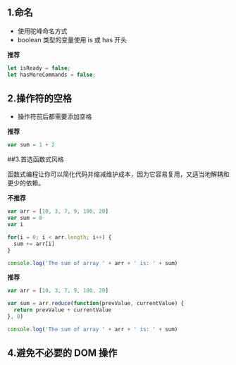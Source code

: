 ## 1.命名
+ 使用驼峰命名方式
+ boolean 类型的变量使用 is 或 has 开头
  
**推荐**
``` javascript
let isReady = false;
let hasMoreCommands = false;
```

## 2.操作符的空格
+ 操作符前后都需要添加空格
  
**推荐**
``` javascript
var sum = 1 + 2
```

##3.首选函数式风格

函数式编程让你可以简化代码并缩减维护成本，因为它容易复用，又适当地解耦和更少的依赖。

**不推荐**
``` javascript
var arr = [10, 3, 7, 9, 100, 20]
var sum = 0
var i

for(i = 0; i < arr.length; i++) {
  sum += arr[i]
}

console.log('The sum of array ' + arr + ' is: ' + sum)
``` 

**推荐**
``` javascript
var arr = [10, 3, 7, 9, 100, 20]

var sum = arr.reduce(function(prevValue, currentValue) {
  return prevValue + currentValue
}, 0)

console.log('The sum of array ' + arr + ' is: ' + sum)

``` 

## 4.避免不必要的 DOM 操作
